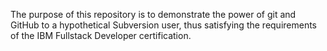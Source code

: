 The purpose of this repository is to demonstrate the power of git and GitHub to a hypothetical Subversion user, thus satisfying the requirements of the IBM Fullstack Developer certification.
